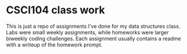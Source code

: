# CSCI104 class work
This is just a repo of assignments I've done for my data structures class. Labs were small weekly assignments, while homeworks were larger biweekly coding challenges. Each assignment usually contains a readme with a writeup of the homework prompt.
